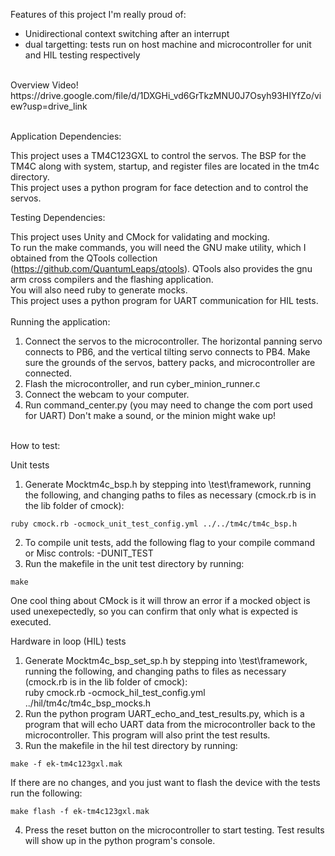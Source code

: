 Features of this project I'm really proud of: 
* Unidirectional context switching after an interrupt
* dual targetting: tests run on host machine and microcontroller for unit and HIL testing respectively  
<br />
Overview Video! <br />
https://drive.google.com/file/d/1DXGHi_vd6GrTkzMNU0J7Osyh93HIYfZo/view?usp=drive_link
<br /> <br /> 

Application Dependencies: 

This project uses a TM4C123GXL to control the servos. The BSP for the TM4C along with system, startup, and register files are located in the tm4c directory. <br /> 
This project uses a python program for face detection and to control the servos. 

Testing Dependencies:

This project uses Unity and CMock for validating and mocking. <br /> 
To run the make commands, you will need the GNU make utility, which I obtained from the QTools collection (https://github.com/QuantumLeaps/qtools). QTools also provides the gnu arm cross compilers and the flashing application. <br /> 
You will also need ruby to generate mocks. <br /> 
This project uses a python program for UART communication for HIL tests. <br />
<br />
Running the application: 
1. Connect the servos to the microcontroller. The horizontal panning servo connects to PB6, and the vertical tilting servo connects to PB4. Make sure the grounds of the servos, battery packs, and microcontroller are connected.
2. Flash the microcontroller, and run cyber_minion_runner.c
3. Connect the webcam to your computer.
4. Run command_center.py (you may need to change the com port used for UART)
Don't make a sound, or the minion might wake up!  
<br />
How to test: 

Unit tests
1. Generate Mocktm4c_bsp.h by stepping into \test\framework, running the following, and changing paths to files as necessary (cmock.rb is in the lib folder of cmock):
```
ruby cmock.rb -ocmock_unit_test_config.yml ../../tm4c/tm4c_bsp.h
```
2. To compile unit tests, add the following flag to your compile command or Misc controls: -DUNIT_TEST
3. Run the makefile in the unit test directory by running: 
```
make
```

One cool thing about CMock is it will throw an error if a mocked object is used unexepectedly, so you can confirm that only what is expected is executed. 

Hardware in loop (HIL) tests
1. Generate Mocktm4c_bsp_set_sp.h by stepping into \test\framework, running the following, and changing paths to files as necessary (cmock.rb is in the lib folder of cmock): <br />
ruby cmock.rb -ocmock_hil_test_config.yml ../hil/tm4c/tm4c_bsp_mocks.h
2. Run the python program UART_echo_and_test_results.py, which is a program that will echo UART data from the microcontroller back to the microcontroller. This program will also print the test results. 
3. Run the makefile in the hil test directory by running: 
```
make -f ek-tm4c123gxl.mak
```
If there are no changes, and you just want to flash the device with the tests run the following: 
```
make flash -f ek-tm4c123gxl.mak
```
4. Press the reset button on the microcontroller to start testing. Test results will show up in the python program's console.
